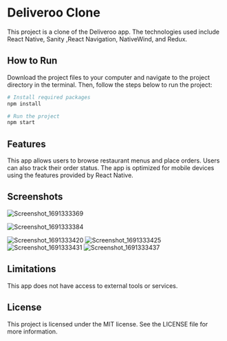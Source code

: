 

# Deliveroo Clone

This project is a clone of the Deliveroo app. The technologies used include React Native, Sanity ,React Navigation, NativeWind, and Redux.

## How to Run

Download the project files to your computer and navigate to the project directory in the terminal. Then, follow the steps below to run the project:

```bash
# Install required packages
npm install

# Run the project
npm start
```

## Features

This app allows users to browse restaurant menus and place orders. Users can also track their order status. The app is optimized for mobile devices using the features provided by React Native.

## Screenshots
![Screenshot_1691333369](https://github.com/brsdnmzklc/deliveroo-clone/assets/77075702/69916f73-d17d-4f62-879b-04c90025f37a)

![Screenshot_1691333384](https://github.com/brsdnmzklc/deliveroo-clone/assets/77075702/35bf55b8-46d2-419d-a808-d5746405b639)

![Screenshot_1691333420](https://github.com/brsdnmzklc/deliveroo-clone/assets/77075702/d66d5240-58d1-4b1a-b2d2-4692bbd9809b)
![Screenshot_1691333425](https://github.com/brsdnmzklc/deliveroo-clone/assets/77075702/6fd02d01-42f5-45d3-aa9f-fd64980f7dfe)
![Screenshot_1691333431](https://github.com/brsdnmzklc/deliveroo-clone/assets/77075702/9e2a0f01-4685-46f5-a9c3-23f47e8a589c)
![Screenshot_1691333437](https://github.com/brsdnmzklc/deliveroo-clone/assets/77075702/49f007db-3c90-4533-ba4d-e756f350570e)

## Limitations

This app does not have access to external tools or services.

## License

This project is licensed under the MIT license. See the LICENSE file for more information.
